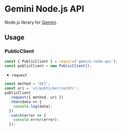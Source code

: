 # Gemini Node.js API

Node.js library for [Gemini](https://docs.gemini.com/).

## Usage

### PublicClient

```javascript
const { PublicClient } = require('gemini-node-api');
const publicClient = new PublicClient();
```

- `request`

```javascript
const method = 'GET';
const uri = 'v1/pubticker/zecbtc';
publicClient
  .request({ method, uri })
  .then(data => {
    console.log(data);
  })
  .catch(error => {
    console.error(error);
  });
```
